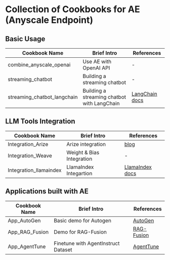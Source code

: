 # Collection of Cookbooks for AE (Anyscale Endpoint)

## Basic Usage
| Cookbook Name | Brief Intro | References |
|--|--|--|
| combine_anyscale_openai | Use AE with OpenAI API|-| 
| streaming_chatbot| Building a streaming chatbot |-|
|streaming_chatbot_langchain|Building a streaming chatbot with LangChain|[LangChain docs](https://python.langchain.com/docs/integrations/chat/anyscale)|

## LLM Tools Integration
| Cookbook Name | Brief Intro | References |
|--|--|--|
|Integration_Arize|Arize integration|[blog](https://arize.com/blog/anyscale-endpoints-code-along/)|
|Integration_Weave|Weight & Bias Integration|-|
|Integration_llamaindex|LlamaIndex Integartion|[LlamaIndex docs](https://gpt-index.readthedocs.io/en/latest/examples/llm/anyscale.html)|

## Applications built with AE
| Cookbook Name | Brief Intro | References |
|--|--|--|
|App_AutoGen|Basic demo for Autogen|[AutoGen](https://github.com/microsoft/autogen)|
|App_RAG_Fusion|Demo for RAG-Fusion|[RAG-Fusion](https://github.com/Raudaschl/rag-fusion)|
|App_AgentTune| Finetune with AgentInstruct Dataset|[AgentTune](https://thudm.github.io/AgentTuning/)|
